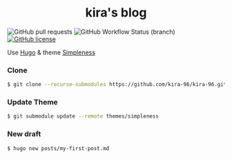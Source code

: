 <h1 align="center">kira's blog</h1>

![GitHub pull requests](https://img.shields.io/github/issues-pr/kira-96/kira-96.github.io?style=flat-square)
![GitHub Workflow Status (branch)](https://img.shields.io/github/workflow/status/kira-96/kira-96.github.io/Pages/src?logo=github&style=flat-square)
[![GitHub license](https://img.shields.io/github/license/kira-96/kira-96.github.io?style=flat-square)](https://github.com/kira-96/kira-96.github.io/blob/src/LICENSE)

Use [Hugo](https://gohugo.io/) & theme [Simpleness](https://github.com/RainerChiang/simpleness)

### Clone

``` bash
$ git clone --recurse-submodules https://github.com/kira-96/kira-96.github.io.git
```

### Update Theme

``` bash
$ git submodule update --remote themes/simpleness
```

### New draft

``` bash
$ hugo new posts/my-first-post.md
```

